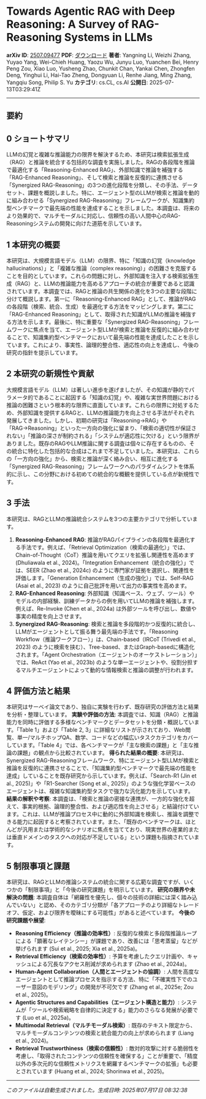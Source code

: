 # Towards Agentic RAG with Deep Reasoning: A Survey of RAG-Reasoning   Systems in LLMs

**arXiv ID**: [2507.09477](http://arxiv.org/abs/2507.09477v2)
**PDF**: [ダウンロード](http://arxiv.org/pdf/2507.09477v2.pdf)
**著者**: Yangning Li, Weizhi Zhang, Yuyao Yang, Wei-Chieh Huang, Yaozu Wu, Junyu Luo, Yuanchen Bei, Henry Peng Zou, Xiao Luo, Yusheng Zhao, Chunkit Chan, Yankai Chen, Zhongfen Deng, Yinghui Li, Hai-Tao Zheng, Dongyuan Li, Renhe Jiang, Ming Zhang, Yangqiu Song, Philip S. Yu
**カテゴリ**: cs.CL, cs.AI
**公開日**: 2025-07-13T03:29:41Z

---

## 要約

## 0 ショートサマリ
LLMの幻覚と複雑な推論能力の限界を解決するため、本研究は検索拡張生成（RAG）と推論を統合する包括的な調査を実施しました。RAGの各段階を推論で最適化する「Reasoning-Enhanced RAG」、外部知識で推論を補強する「RAG-Enhanced Reasoning」、そして検索と推論を反復的に連携させる「Synergized RAG-Reasoning」の3つの進化段階を分類し、その手法、データセット、課題を概説しました。特に、エージェント型のLLMが検索と推論を動的に組み合わせる「Synergized RAG-Reasoning」フレームワークが、知識集約型ベンチマークで最先端の性能を達成することを示しました。本調査は、将来のより効果的で、マルチモーダルに対応し、信頼性の高い人間中心のRAG-Reasoningシステムの開発に向けた道筋を示しています。

## 1 本研究の概要
本研究は、大規模言語モデル（LLM）の限界、特に「知識の幻覚（knowledge hallucinations）」と「複雑な推論（complex reasoning）」の困難さを克服することを目的としています。これらの問題に対し、外部知識を注入する検索拡張生成（RAG）と、LLMの推論能力を高めるアプローチの統合が重要であると認識されています。本調査では、RAGと推論の共生関係の進化を3つの主要な段階に分けて概説します。第一に「Reasoning-Enhanced RAG」として、推論がRAGの各段階（検索、統合、生成）を最適化する方法をマッピングします。第二に「RAG-Enhanced Reasoning」として、取得された知識がLLMの推論を補強する方法を示します。最後に、特に重要な「Synergized RAG-Reasoning」フレームワークに焦点を当て、エージェント型LLMが検索と推論を反復的に組み合わせることで、知識集約型ベンチマークにおいて最先端の性能を達成したことを示しています。これにより、事実性、論理的整合性、適応性の向上を達成し、今後の研究の指針を提示しています。

## 2 本研究の新規性や貢献
大規模言語モデル（LLM）は著しい進歩を遂げましたが、その知識が静的でパラメータ的であることに起因する「知識の幻覚」や、複雑な実世界問題における推論の困難さという根本的な限界に直面しています。これらの限界に対処するため、外部知識を提供するRAGと、LLMの推論能力を向上させる手法がそれぞれ発展してきました。しかし、初期の研究は「Reasoning→RAG」や「RAG→Reasoning」といった一方向の強化に留まり、「検索の適切性が保証されない」「推論の深さが制約される」「システムが適応性に欠ける」という限界がありました。既存のRAGやLLM推論に関する調査は個々に存在するものの、その統合に特化した包括的な合成はこれまで不足していました。本研究は、これらの「一方向の強化」から、検索と推論が深く絡み合い、相互に進化する「Synergized RAG-Reasoning」フレームワークへのパラダイムシフトを体系的に示し、この分野における初めての統合的な概観を提供している点が新規性です。

## 3 手法
本研究は、RAGとLLMの推論統合システムを3つの主要カテゴリで分析しています。
1.  **Reasoning-Enhanced RAG**: 推論がRAGパイプラインの各段階を最適化する手法です。例えば、「Retrieval Optimization（検索の最適化）」では、Chain-of-Thought（CoT）推論を用いてクエリを拡張し関連性を高めます (Dhuliawala et al., 2024)。「Integration Enhancement（統合の強化）」では、SEER (Zhao et al., 2024c) のように専門家が証拠を選択し、関連性を評価します。「Generation Enhancement（生成の強化）」では、Self-RAG (Asai et al., 2023) のように自己批評を用いて出力の事実性を高めます。
2.  **RAG-Enhanced Reasoning**: 外部知識（知識ベース、ウェブ、ツール）やモデルの内部経験、訓練データからの例を用いてLLMの推論を補強します。例えば、Re-Invoke (Chen et al., 2024a) は外部ツールを呼び出し、数値や事実の精度を向上させます。
3.  **Synergized RAG-Reasoning**: 検索と推論を多段階的かつ反復的に統合し、LLMがエージェントとして振る舞う最先端の手法です。「Reasoning Workflow（推論ワークフロー）」は、Chain-based（IRCoT (Trivedi et al., 2023) のように検索を挟む）、Tree-based、またはGraph-basedに構造化されます。「Agent Orchestration（エージェントのオーケストレーション）」では、ReAct (Yao et al., 2023b) のような単一エージェントや、役割分担するマルチエージェントによって動的な情報検索と推論の調整が行われます。

## 4 評価方法と結果
本研究はサーベイ論文であり、独自に実験を行わず、既存研究の評価方法と結果を分析・整理しています。
**実験や評価の方法**: 本調査では、知識（RAG）と推論能力を同時に評価する多様なベンチマークとデータセットを分類・概説しています。「Table 1」および「Table 2, 3」に詳細なリストが示されており、Web閲覧、単一/マルチホップQA、数学、コードなどの幅広いタスクカテゴリをカバーしています。「Table 4」では、各ベンチマークが「主な検索の課題」と「主な推論の課題」の観点から比較されています。
**得られた結果の概要**: 本研究は、Synergized RAG-Reasoningフレームワーク、特にエージェント型LLMが検索と推論を反復的に連携させることで、「知識集約型ベンチマークで最先端の性能を達成」していることを既存研究から示しています。例えば、「Search-R1 (Jin et al., 2025)」や「R1-Searcher (Song et al., 2025)」のような強化学習ベースのエージェントは、複雑な知識集約型タスクで強力な汎化能力を示しています。
**結果の解釈や考察**: 本調査は、「検索と推論の密接な連携が、一方的な強化を超えて、事実的根拠、論理的整合性、および適応性を向上させる」と結論付けています。これは、LLMが推論プロセス中に動的に外部知識を検索し、推論を調整できる能力に起因すると考察されています。また、「既存のベンチマークは、ほとんどが汎用または学術的なシナリオに焦点を当てており、現実世界の産業的または垂直ドメインのタスクへの対応が不足している」という課題も指摘されています。

## 5 制限事項と課題
本研究は、RAGとLLMの推論システムの統合に関する広範な調査ですが、いくつかの「制限事項」と「今後の研究課題」を明示しています。
**研究の限界や未解決の問題**: 本調査自体は「網羅性を優先し、個々の技術の詳細には深く踏み込んでいない」と認め、そのカテゴリ分類が「各アプローチのより詳細なトレードオフ、仮定、および限界を曖昧にする可能性」があると述べています。
**今後の研究課題や展望**:
*   **Reasoning Efficiency（推論の効率性）**: 反復的な検索と多段階推論ループによる「顕著なレイテンシー」が課題であり、改善には「思考蒸留」などが挙げられます (Sui et al., 2025; Xia et al., 2025a)。
*   **Retrieval Efficiency（検索の効率性）**: 予算を考慮したクエリ計画や、キャッシュによる冗長なアクセス削減が求められます (Zhao et al., 2024a)。
*   **Human-Agent Collaboration（人間とエージェントの協調）**: 人間を高度なエージェントとして推論プロセスを指示する方法、特に「不確実性下でのユーザー意図のモデリング」の開発が不可欠です (Zhang et al., 2025e; Zou et al., 2025)。
*   **Agentic Structures and Capabilities（エージェント構造と能力）**: システムが「ツールや検索戦略を自律的に決定する」能力のさらなる発展が必要です (Luo et al., 2025a)。
*   **Multimodal Retrieval（マルチモーダル検索）**: 既存のテキスト限定から、マルチモーダルコンテンツの検索と統合能力の向上が求められます (Liang et al., 2024)。
*   **Retrieval Trustworthiness（検索の信頼性）**: 敵対的攻撃に対する脆弱性を考慮し、「取得されたコンテンツの信頼性を確保する」ことが重要で、「精度以外の多次元的な信頼性メトリクスを網羅するベンチマークの拡張」も必要とされています (Huang et al., 2024; Shorinwa et al., 2025)。

---

*このファイルは自動生成されました。生成日時: 2025年07月17日 08:32:38*
